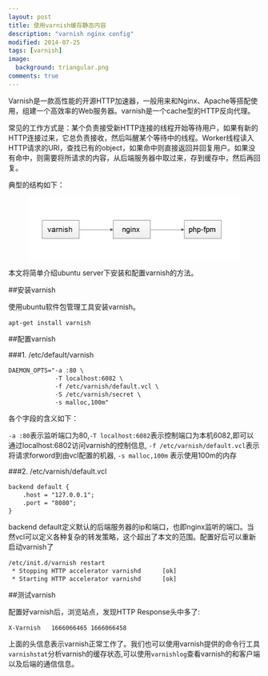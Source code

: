 ```yaml
---
layout: post
title: 使用varnish缓存静态内容
description: "varnish nginx config"
modified: 2014-07-25
tags: [varnish]
image:
  background: triangular.png
comments: true
---
```



Varnish是一款高性能的开源HTTP加速器，一般用来和Nginx、Apache等搭配使用，组建一个高效率的Web服务器。varnish是一个cache型的HTTP反向代理。

常见的工作方式是：某个负责接受新HTTP连接的线程开始等待用户，如果有新的HTTP连接过来，它总负责接收，然后叫醒某个等待中的线程。Worker线程读入HTTP请求的URI，查找已有的object，如果命中则直接返回并回复用户。如果没有命中，则需要将所请求的内容，从后端服务器中取过来，存到缓存中，然后再回复。

典型的结构如下：

<figure>
    <img src="/images/varnish.jpg"/>
</figure>

本文将简单介绍ubuntu server下安装和配置varnish的方法。

##安装varnish

使用ubuntu软件包管理工具安装varnish。

```
apt-get install varnish
```

##配置varnish

###1. /etc/default/varnish

```
DAEMON_OPTS="-a :80 \                                             
             -T localhost:6082 \
             -f /etc/varnish/default.vcl \
             -S /etc/varnish/secret \
             -s malloc,100m"
```

各个字段的含义如下：
 >  
 `-a :80`表示监听端口为80,`-T
 localhost:6082`表示控制端口为本机6082,即可以通过localhost:6802访问varnish的控制信息,
 `-f /etc/varnish/default.vcl`表示将请求forword到由vcl配置的机器,
 `-s malloc,100m` 表示使用100m的内存

###2.  /etc/varnish/default.vcl

```
backend default {
    .host = "127.0.0.1";
    .port = "8080";
}
```

backend default定义默认的后端服务器的ip和端口，也即nginx监听的端口。当然vcl可以定义各种复杂的转发策略，这个超出了本文的范围。配置好后可以重新启动varnish了

```
/etc/init.d/varnish restart
 * Stopping HTTP accelerator varnishd      [ok]
 * Starting HTTP accelerator varnishd      [ok]

```

##测试varnish

配置好varnish后，浏览站点，发现HTTP Response头中多了:

```
X-Varnish	1666066465 1666066458
```

上面的头信息表示varnish正常工作了。我们也可以使用varnish提供的命令行工具`varnishstat`分析varnish的缓存状态,可以使用`varnishlog`查看varnish的和客户端以及后端的通信信息。
